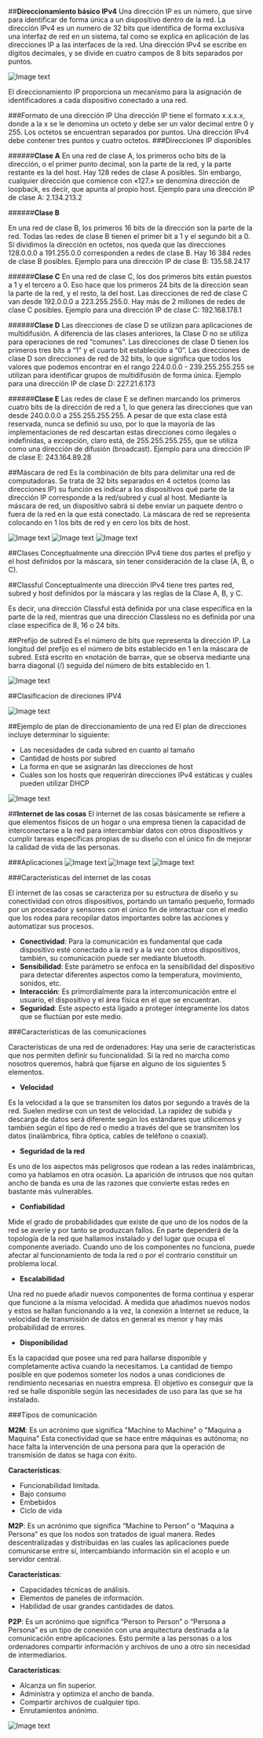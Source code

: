 ##**Direccionamiento básico IPv4**
Una dirección IP es un número, que sirve para identificar de forma única a un dispositivo dentro de la red.
La dirección IPv4 es un numero de 32 bits que identifica de forma exclusiva una interfaz de red en un sistema, tal como se explica en aplicación de las direcciones IP a las interfaces de la red. Una dirección IPv4 se escribe en dígitos decimales, y se divide en cuatro campos de 8 bits separados por puntos.

![Image text](/Imagenes/ipv4.jpg)

El direccionamiento IP proporciona un mecanismo para la asignación de identificadores a cada dispositivo conectado a una red. 

###Formato de una dirección IP
Una dirección IP tiene el formato x.x.x.x, donde a la x se le denomina un octeto y debe ser un valor decimal entre 0 y 255. Los octetos se encuentran separados por puntos. Una dirección IPv4 debe contener tres puntos y cuatro octetos.
###Direcciones IP disponibles

######**Clase A**
En una red de clase A, los primeros ocho bits de la dirección, o el primer punto decimal, son la parte de la red, y la parte restante es la del host. Hay 128 redes de clase A posibles. 
Sin embargo, cualquier dirección que comience con «127.» se denomina dirección de loopback, es decir, que apunta al propio host.
Ejemplo para una dirección IP de clase A:
2.134.213.2

######**Clase B**

En una red de clase B, los primeros 16 bits de la dirección son la parte de la red. Todas las redes de clase B tienen el primer bit a 1 y el segundo bit a 0. Si dividimos la dirección en octetos, nos queda que las direcciones 128.0.0.0 a 191.255.0.0 corresponden a redes de clase B. Hay 16 384 redes de clase B posibles.
Ejemplo para una dirección IP de clase B:
135.58.24.17

######**Clase C**
En una red de clase C, los dos primeros bits están puestos a 1 y el tercero a 0. Eso hace que los primeros 24 bits de la dirección sean la parte de la red, y el resto, la del host. Las direcciones de red de clase C van desde 192.0.0.0 a 223.255.255.0. Hay más de 2 millones de redes de clase C posibles.
Ejemplo para una dirección IP de clase C:
192.168.178.1
 
######**Clase D**
Las direcciones de clase D se utilizan para aplicaciones de multidifusión. A diferencia de las clases anteriores, la Clase D no se utiliza para operaciones de red “comunes”. Las direcciones de clase D tienen los primeros tres bits a “1” y el cuarto bit establecido a “0”. Las direcciones de clase D son direcciones de red de 32 bits, lo que significa que todos los valores que podemos encontrar en el rango 224.0.0.0 - 239.255.255.255 se utilizan para identificar grupos de multidifusión de forma única. 
Ejemplo para una dirección IP de clase D:
227.21.6.173

######**Clase E**
Las redes de clase E se definen marcando los primeros cuatro bits de la dirección de red a 1, lo que genera las direcciones que van desde 240.0.0.0 a 255.255.255.255. A pesar de que esta clase está reservada, nunca se definió su uso, por lo que la mayoría de las implementaciones de red descartan estas direcciones como ilegales o indefinidas, a excepción, claro está, de 255.255.255.255, que se utiliza como una dirección de difusión (broadcast).
Ejemplo para una dirección IP de clase E:
243.164.89.28    

##Máscara de red
Es la combinación de bits para delimitar una red de computadoras. Se trata de 32 bits separados en 4 octetos (como las direcciones IP) su función es indicar a los dispositivos qué parte de la dirección IP corresponde a la red/subred y cual al host.
Mediante la máscara de red, un dispositivo sabrá si debe enviar un paquete dentro o fuera de la red en la que está conectado. La máscara de red se representa colocando en 1 los bits de red y en cero los bits de host. 

![Image text](/Imagenes/tipoA.png)
![Image text](/Imagenes/tipoB.png)
![Image text](/Imagenes/tipoC.png)

##Clases 
Conceptualmente una dirección IPv4 tiene dos partes el prefijo y el host definidos por la máscara, sin tener consideración de la clase (A, B, o C). 

##Classful 
Conceptualmente una dirección IPv4 tiene tres partes red, subred y host definidos por la máscara y las reglas de la Clase A, B, y C.

Es decir, una dirección Classful está definida por una clase específica en la parte de la red, mientras que una dirección Classless no es definida por una clase especifica de 8, 16 o 24 bits.

##Prefijo de subred
Es el número de bits que representa la dirección IP. La longitud del prefijo es el número de bits establecido en 1 en la máscara de subred. Está escrito en «notación de barra», que se observa mediante una barra diagonal (/) seguida del número de bits establecido en 1.

![Image text](/Imagenes/mascarared.png)

##Clasificacion de direciones IPV4

![Image text](/Imagenes/direcionesipv4.png)

##Ejemplo de plan de direccionamiento de una red
El plan de direcciones incluye determinar lo siguiente:

- Las necesidades de cada subred en cuanto al tamaño
- Cantidad de hosts por subred
- La forma en que se asignarán las direcciones de host
- Cuáles son los hosts que requerirán direcciones IPv4 estáticas y cuáles pueden utilizar DHCP
        

![Image text](/Imagenes/direccionamientored.png)

##**Internet de las cosas**
El internet de las cosas básicamente se refiere a que elementos físicos de un hogar o una empresa tienen la capacidad de interconectarse a la red para intercambiar datos con otros dispositivos y cumplir tareas específicas propias de su diseño con el único fin de mejorar la calidad de vida de las personas.

###Aplicaciones 
![Image text](/Imagenes/aplicaciones.png)
![Image text](/Imagenes/aplicaciones1.png)
![Image text](/Imagenes/aplicaciones2.png)

###Características del internet de las cosas 

El internet de las cosas se caracteriza por su estructura de diseño y su conectividad con otros dispositivos, portando un tamaño pequeño, formado por un procesador y sensores con el único fin de interactuar con el medio que los rodea para recopilar datos importantes sobre las acciones y automatizar sus procesos.

- **Conectividad**: Para la comunicación es fundamental que cada dispositivo esté conectado a la red y a la vez con otros dispositivos, también, su comunicación puede ser mediante bluetooth.
- **Sensibilidad**: Este parámetro se enfoca en la sensibilidad del dispositivo para detectar diferentes aspectos como la temperatura, movimiento, sonidos, etc.
- **Interacción**: Es primordialmente para la intercomunicación entre el usuario, el dispositivo y el área física en el que se encuentran. 
- **Seguridad**: Este aspecto está ligado a proteger íntegramente los datos que se fluctúan por este medio. 

###Características de las comunicaciones

Características de una red de ordenadores: Hay una serie de características que nos permiten definir su funcionalidad. Si la red no marcha como nosotros queremos, habrá que fijarse en alguno de los siguientes 5 elementos.

- **Velocidad**

Es la velocidad a la que se transmiten los datos por segundo a través de la red. Suelen medirse con un test de velocidad. La rapidez de subida y descarga de datos será diferente según los estándares que utilicemos y también según el tipo de red o medio a través del que se transmiten los datos (inalámbrica, fibra óptica, cables de teléfono o coaxial).

- **Seguridad de la red**

Es uno de los aspectos más peligrosos que rodean a las redes inalámbricas, como ya hablamos en otra ocasión. La aparición de intrusos que nos quitan ancho de banda es una de las razones que convierte estas redes en bastante más vulnerables.

- **Confiabilidad**

Mide el grado de probabilidades que existe de que uno de los nodos de la red se averíe y por tanto se produzcan fallos. En parte dependerá de la topología de la red que hallamos instalado y del lugar que ocupa el componente averiado. Cuando uno de los componentes no funciona, puede afectar al funcionamiento de toda la red o por el contrario constituir un problema local.

- **Escalabilidad**

Una red no puede añadir nuevos componentes de forma continua y esperar que funcione a la misma velocidad. A medida que añadimos nuevos nodos y estos se hallan funcionando a la vez, la conexión a Internet se reduce, la velocidad de transmisión de datos en general es menor y hay más probabilidad de errores.

- **Disponibilidad**

Es la capacidad que posee una red para hallarse disponible y completamente activa cuando la necesitamos. La cantidad de tiempo posible en que podemos someter los nodos a unas condiciones de rendimiento necesarias en nuestra empresa. El objetivo es conseguir que la red se halle disponible según las necesidades de uso para las que se ha instalado.

###Tipos de comunicación

**M2M**:
Es un acrónimo que significa "Machine to Machine" o "Maquina a Maquina" Esta conectividad que se hace entre máquinas es autónoma; no hace falta la intervención de una persona para que la operación de transmisión de datos se haga con éxito.

**Características**:
- Funcionabilidad limitada.
- Bajo consumo
- Embebidos
- Ciclo de vida

**M2P**:
Es un acrónimo que significa “Machine to Person” o “Maquina a Persona” es que los nodos son tratados de igual manera. Redes descentralizadas y distribuidas en las cuales las aplicaciones puede comunicarse entre sí, intercambiando información sin el acoplo e un servidor central.

**Características**:
- Capacidades técnicas de análisis.
- Elementos de paneles de información.
- Habilidad de usar grandes cantidades de datos.

**P2P**:
Es un acrónimo que significa “Person to Person” o “Persona a Persona” es un tipo de conexión con una arquitectura destinada a la comunicación entre aplicaciones. Esto permite a las personas o a los ordenadores compartir información y archivos de uno a otro sin necesidad de intermediarios.

**Características**:
- Alcanza un fin superior.
- Administra y optimiza el ancho de banda.
- Compartir archivos de cualquier tipo.
- Enrutamientos anónimo.

![Image text](/Imagenes/conexiones.png)






















